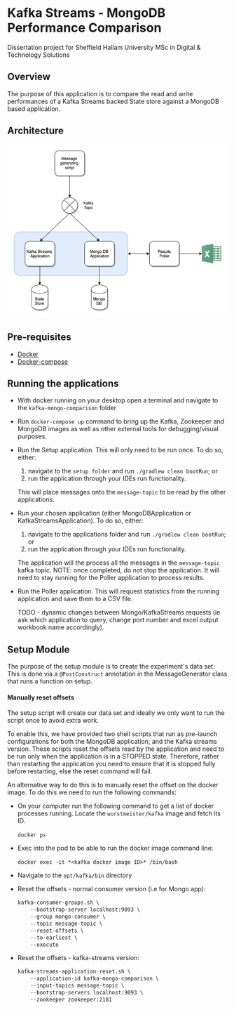 # Kafka Streams - MongoDB Performance Comparison

Dissertation project for Sheffield Hallam University MSc in Digital & Technology Solutions

## Overview

The purpose of this application is to compare the read and write performances of 
a Kafka Streams backed State store against a MongoDB based application.

## Architecture

![Architecture Diagram for project](https://github.com/StephenDRoberts/kafka-mongo-comparison/blob/master/assets/KafkaMongoArchitectureFull.png?raw=true)

## Pre-requisites
* [Docker](https://www.docker.com/products/docker-desktop)
* [Docker-compose](https://docs.docker.com/compose/install/)

## Running the applications
* With docker running on your desktop open a terminal and navigate to the `kafka-mongo-comparison` folder
* Run `docker-compose up` command to bring up the Kafka, Zookeeper and MongoDB images as well as other external tools for debugging/visual purposes.
* Run the Setup application. This will only need to be run once. To do so, either:
    1. navigate to the `setup folder` and run `./gradlew clean bootRun`; or
    2. run the application through your IDEs run functionality.
    
    This will place messages onto the `message-topic` to be read by the other applications.
* Run your chosen application (either MongoDBApplication or KafkaStreamsApplication). To do so, either:
    1. navigate to the applications folder and run `./gradlew clean bootRun`; or
    2. run the application through your IDEs run functionality.
 
    The application will the process all the messages in the `message-topic` kafka topic. 
    NOTE: once completed, do not stop the application. It will need to stay running for the Poller application to process results.
* Run the Poller application. This will request statistics from the running application and save them to a CSV file.
     
     TODO - dynamic changes between Mongo/KafkaStreams requests (ie ask which application to query, change port number  and excel output workbook name accordingly).

## Setup Module

The purpose of the setup module is to create the experiment's data set.
This is done via a `@PostConstruct` annotation in the MessageGenerator class that runs a function on setup.
 

#### Manually reset offsets

The setup script will create our data set and ideally we only want to run the script once to avoid extra work.

To enable this, we have provided two shell scripts that run as pre-launch configurations for both the MongoDB application, and the Kafka streams version.
These scripts reset the offsets read by the application and need to be run only when the application is in a STOPPED state. 
Therefore, rather than restarting the application you need to ensure that it is stopped fully before restarting, else the reset command will fail. 

An alternative way to do this is to manually reset the offset on the docker image. To do this we need to run the following commands:  

* On your computer run the following command to get a list of docker processes running. Locate the `wurstmeister/kafka` image and fetch its ID.   
  
  `docker ps`
  
* Exec into the pod to be able to run the docker image command line:  

  `docker exec -it *<kafka docker image ID>* /bin/bash`
  
* Navigate to the `opt/kafka/bin` directory
  
* Reset the offsets - normal consumer version (i.e for Mongo app): 
  ```
  kafka-consumer-groups.sh \
      --bootstrap-server localhost:9093 \
      --group mongo-consumer \
      --topic message-topic \
      --reset-offsets \
      --to-earliest \
      --execute
  ```

* Reset the offsets - kafka-streams version:
    ```
  kafka-streams-application-reset.sh \
        --application-id kafka-mongo-comparison \
        --input-topics message-topic \
        --bootstrap-servers localhost:9093 \
        --zookeeper zookeeper:2181
  ```
 
